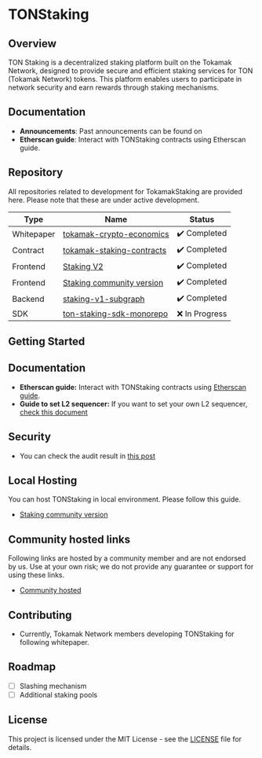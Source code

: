 # TONStaking

## Overview
TON Staking is a decentralized staking platform built on the Tokamak Network, designed to provide secure and efficient staking services for TON (Tokamak Network) tokens. This platform enables users to participate in network security and earn rewards through staking mechanisms.

## Documentation
- **Announcements**: Past announcements can be found on 
- **Etherscan guide**: Interact with TONStaking contracts using Etherscan guide. 

## Repository

All repositories related to development for TokamakStaking are provided here. Please note that these are under active development.

| Type       | Name                                                                                              | Status       |
| ---------- | ------------------------------------------------------------------------------------------------- | ------------ |
| Whitepaper | [tokamak-crypto-economics](https://github.com/tokamak-network/papers/blob/master/docs/tokamak-cryptoeconomics-en.pdf)  | ✔️ Completed |
| Contract   | [tokamak-staking-contracts](https://github.com/tokamak-network/ton-staking-v2)         | ✔️ Completed |
| Frontend   | [Staking V2](https://github.com/tokamak-network/simple-staking-v2)           | ✔️ Completed |
| Frontend   | [Staking community version](https://github.com/tokamak-network/tokamak-staking-interface)         | ✔️ Completed |
| Backend    | [staking-v1-subgraph](https://github.com/tokamak-network/staking-v1-subgraph)               | ✔️ Completed |
| SDK        | [ton-staking-sdk-monorepo](https://github.com/tokamak-network/ton-staking-sdk-monorepo)                     | ❌ In Progress |

## Getting Started

## Documentation
- **Etherscan guide:** Interact with TONStaking contracts using [Etherscan guide](docs/EN/README.md).
- **Guide to set L2 sequencer:** If you want to set your own L2 sequencer, [check this document](https://www.notion.so/tokamak/Candidate-Registration-Contract-Verification-SDK-Testing-1fcd96a400a38030bd2bcd869e0816b7)


## Security
- You can check the audit result in [this post](https://medium.com/tokamak-network/dao-ton-staking-v2-audit-report-2fa7bb1a9291)

## Local Hosting
You can host TONStaking in local environment. Please follow this guide. 
- [Staking community version](https://github.com/tokamak-network/staking-community-version)

## Community hosted links

Following links are hosted by a community member and are not endorsed by us. Use at your own risk; we do not provide any guarantee or support for using these links.
- [Community hosted](https://staking-community-version-pcfu.vercel.app/)


## Contributing
- Currently, Tokamak Network members developing TONStaking for following whitepaper.

## Roadmap
- [ ] Slashing mechanism
- [ ] Additional staking pools

## License
This project is licensed under the MIT License - see the [LICENSE](LICENSE) file for details.
